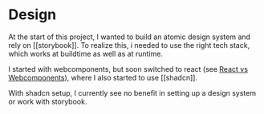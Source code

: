 # Design

At the start of this project, I wanted to build an atomic design system and rely on [[storybook]].
To realize this, i needed to use the right tech stack, which works at buildtime as well as at runtime.

I started with webcomponents, but soon switched to react (see [React vs Webcomponents](react-over-webcomponents)), where I also started to use [[shadcn]].

With shadcn setup, I currently see no benefit in setting up a design system or work with storybook.
